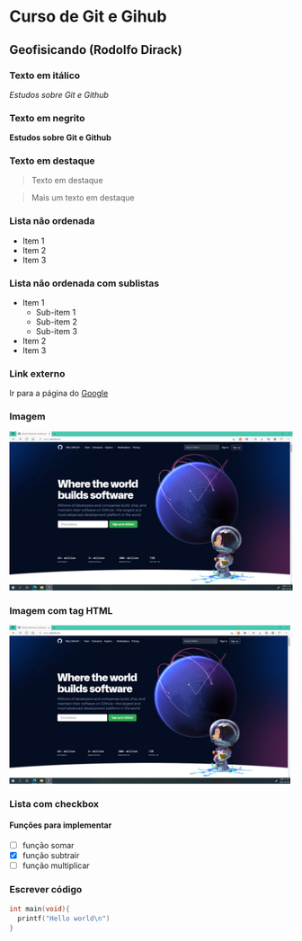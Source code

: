 # Curso de Git e Gihub
## Geofisicando (Rodolfo Dirack)

### Texto em itálico

_Estudos sobre Git e Github_  

### Texto em negrito

**Estudos sobre Git e Github**

### Texto em destaque

> Texto em destaque

> Mais um texto em destaque

### Lista não ordenada

* Item 1
* Item 2
* Item 3

### Lista não ordenada com sublistas

* Item 1
  - Sub-item 1
  - Sub-item 2
  - Sub-item 3
* Item 2
* Item 3

### Link externo

Ir para a página do [Google](https://www.google.com)

### Imagem

![Imagem do Github](https://github.com/betopinheiro1005/curso-git-github-geofisicando/blob/main/github_social.png)

### Imagem com tag HTML

<img src="https://github.com/betopinheiro1005/curso-git-github-geofisicando/blob/main/github_social.png" width="500">

### Lista com checkbox
#### Funções para implementar

- [ ] função somar
- [x] função subtrair
- [ ] função multiplicar

### Escrever código

```c
int main(void){
  printf("Hello world\n")
}
```
